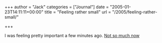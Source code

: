 +++
author = "Jack"
categories = ["Journal"]
date = "2005-01-23T14:11:11+00:00"
title = "Feeling rather small"
url = "/2005/feeling-rather-small/"

+++

I was feeling pretty important a few minutes ago. [Not so much now][1]

 [1]: http://www.space.com/php/multimedia/imagedisplay/img_display.php?%20pic=bestrover_sp_earth_02.jpg